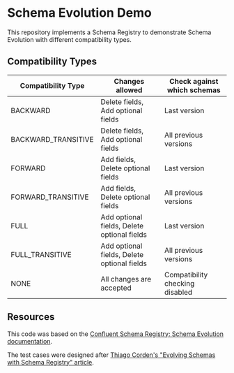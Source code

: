 # Schema Evolution Demo

This repository implements a Schema Registry to demonstrate Schema Evolution with different compatibility types.

## Compatibility Types

| Compatibility Type  | Changes allowed                             | Check against which schemas     |
|---------------------|---------------------------------------------|---------------------------------|
| BACKWARD            | Delete fields, Add optional fields          | Last version                    |
| BACKWARD_TRANSITIVE | Delete fields, Add optional fields          | All previous versions           |
| FORWARD             | Add fields, Delete optional fields          | Last version                    |
| FORWARD_TRANSITIVE  | Add fields, Delete optional fields          | All previous versions           |
| FULL                | Add optional fields, Delete optional fields | Last version                    |
| FULL_TRANSITIVE     | Add optional fields, Delete optional fields | All previous versions           |
| NONE                | All changes are accepted                    | Compatibility checking disabled |

## Resources

This code was based on the [Confluent Schema Registry: Schema Evolution documentation](https://docs.confluent.io/platform/current/schema-registry/fundamentals/index.html#avro-json-and-protobuf-supported-formats-and-extensibility).

The test cases were designed after [Thiago Corden's "Evolving Schemas with Schema Registry" article](https://medium.com/data-arena/schema-evolution-with-schema-registry-8d601ee84f4b).